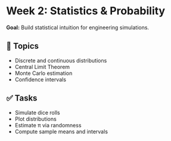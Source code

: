 # Week 2: Statistics & Probability

**Goal:** Build statistical intuition for engineering simulations.

## 🔧 Topics
- Discrete and continuous distributions
- Central Limit Theorem
- Monte Carlo estimation
- Confidence intervals

## ✅ Tasks
- Simulate dice rolls
- Plot distributions
- Estimate π via randomness
- Compute sample means and intervals
